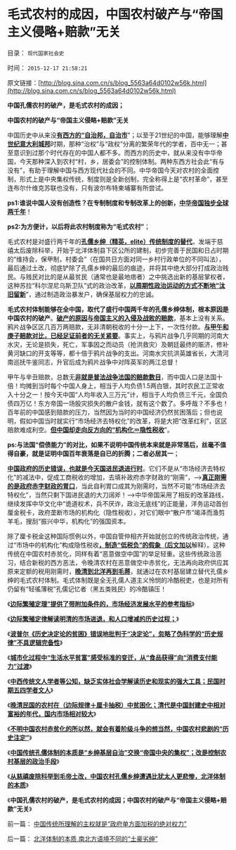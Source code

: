 # 毛式农村的成因，中国农村破产与“帝国主义侵略+赔款”无关

目录： `现代国家社会史` 

时间： `2015-12-17 21:58:21` 

原文链接：[http://blog.sina.com.cn/s/blog_5563a64d0102w56k.html](http://blog.sina.com.cn/s/blog_5563a64d0102w56k.html)

**中国孔儒农村的破产，是毛式农村的成因；**

**中国农村的破产与“帝国主义侵略+赔款”无关**

中国历史中从来没[**有西方的“自治邦，自治市**](../../../2012/9/20/没有城市自治权的Citizen仅指臣民.md)”；以至于21世纪的中国，能够理解[**中世纪意大利城邦**](../../../2015/9/4/教皇帝国的确立，意大利城邦的繁荣.md)时期，那种“治权”与“政权”分离的繁荣年代的学者，百中无一；甚至意识到过那个时代存在的中国人都不多。而西方的历史中，就从来没有中华帝国，今天那种深入到农村“村，乡，居委会”的控制体制。两种东西方社会此“有与没有”，有助于理解中国与西方现代社会的不同。中华帝国今天对农村的全面控制，形式上是中央集权传统，制度则是全新创制，完全称得上是“农村革命”，甚至连布尔什维克苏联也没有，只有波尔布特柬埔寨有所尝试。

**ps1:谁说中国人没有创造性？在专制制度和专制改革上的创新，[**中华帝国独步全球两千年**](../../../2012/3/26/西方三大帝国和东方两种特色.md)**！

**ps2:为方便计，以后将此农村制度称为“毛式农村”**；

毛式农村是对盛行两千年的[**孔儒乡绅（精英，elite）传统制度的替代**](../../../2013/3/10/寡头不是精英，elite不入体制，精英不谈国事.md)，发端于慈禧太后废除科举，开始于北洋体制县下区公所的建制，初步完善于民国和日占时期的“维持会，保甲制，村委会”（在国共日方面对同一乡村行政单位的不同叫法），最后通过土改，彻底铲除了孔儒乡绅的最后的痕迹，并将其中绝大部分打成政治贱民。与贱民对比的是从最贫民（通常也是最地痞者）之中挑选出新的基层掌权者，这种苏拉“科尔涅尼乌斯卫队”式的政治改革，[**以周期性政治运动的方式不断地“汰旧留新**](../../../2014/2/19/公有制妥协的两条路线，东方的帝国和西方的城邦.md)”，通过制造政治暴发户，确保基层权力的忠诚。

**毛式农村体制能够在全中国，取代了盛行中国两千年的孔儒乡绅体制，根本原因是中国农村的破产**。[**破产的原因与帝国主义的入侵及战败的赔款**](../../../2012/6/21/“西方侵略中国和赔款”对中国经济没影响；.md)，基本上没有关系。鸦片战争区区几百万两赔款，无非清朝税收的十分一上下，一次性付款。[**与甲午和庚子赔款对比，已经足证前者的无关紧要**](../../../2012/6/21/“西方侵略中国和赔款”对中国经济没影响；.md)。事实上，与鸦片战争几乎同期的河南大水灾，无论是损失，死亡，军事因之而动员（抢洪救灾）及朝廷最终的赈济，修补黄河缺口的开支等等，都十倍于鸦片战争的支出。河南水灾抗洪英雄省长，大清河南巡抚牛鉴同志，升官后成为鸦片战争中对阵英军的两江总督！

甲午与辛丑赔款，总数无[**非就是普法战争法国的赔款数目**](../../../2011/11/29/征服高卢，普法战争，清朝赔款和欧洲的债务危机.md)，而中国人口是法国十倍！均摊到当时每个中国人身上，相当于人均负债1.5两白银，其时农民工正常收入十分之一！按今天中国“人均年收入三万元”计，相当于人均负债三千元，全国负债四万亿！东方帝国一场股灾损失的散户金钱，就有这个数了。多呼哉？不多也！百年前的中国感到赔款的压力，当然因为当时的中国经济仍然贫困落后；但也说明，假如中国当时就实行“市场经济去特权化”的改革，将是大把“改革红利”，区区赔款难成利空。[**但中国却走向反方向的“机构化＝隐性税收**](../../../2015/12/14/“机构化”就是“股市要讲政治”的“政治正确”；.md)”。

**ps:与法国“偿债能力”的对比，如果不说明中国传统本来就是非常落后，丝毫不值得自豪，就是证明中国百年衰落是自已的折腾；二者必居其一**；

[**中国政府的历史错误，也就是今天国进民退进行时**](../../../2015/12/10/“散户创造效益”的真实，“政府创造效益”的错觉.md)。它们不是从“市场经济去特权化”的减法中，促成工商税收的增加，去填补政府赤字财政的“刚需”，——>[**真正刚需的是政府赤字财政的胃口**](../../../2015/5/4/刚需定律，刚需与市场经济发展程度的负相关；.md)，当此自利胃口成其为刚需时，当然不可能“市场经济去特权化”，当然只剩下国进民退的大刀阔斧！——>中华帝国采用了相反的改革路线，继续发挥中华文化中“诡道权术，兵不厌诈，政治无底线”的正能量，洋务运动首创厘金税卡，政府垄断市场的机构化（隐性税收），对它们眼中“散户市”竭泽而渔剪羊毛，搜刮“振兴中华，机构化”的强国资本。

除了厘卡税金这种国际惯例以外，中国自管仲相齐开始就创立的传统政治传统，通过“市场中的机构化”构成隐性税收[**，制造“低税负”的假象（后文加以**](../../../2013/11/29/“什么是税负？”，明朝的隐性税负，明朝的解放军的奖金.md)解释）。这种传统在中国农村赤贫化，同样有着“恶意做空中国”的举足轻重。这些传统政治恶习，结合新税的西方恶法，令晚清农村在恶意做空中赤贫化，无法再向政府供应其原来定额的税用刚需时，[**晚清到北洋再到毛蒋**](../../../2015/12/15/毛蒋不及北洋，北洋不及晚清；.md)，就通过在农村基层建立替代孔儒乡绅的毛式农村体制。毛式体制既是全无孔儒人道主义怜悯的冷酷税吏，也是对所有仍留有“轻徭薄税”孔儒记忆者（黑五类贱民）的冷酷镇压！

《[**边际繁殖定理”提供了带附加条件的，市场经济发展水平的参考指标**](../../../2015/12/6/“边际繁殖定理”的应用和逻辑限定.md)》

《[**边际繁殖定律解读明清的市场进退，和人口增减的历史过程；**](../../../2015/12/8/边际繁殖定律解读明清的市场进退，和人口增减的历史过程；.md)》

《[**波普尔《历史决定论的贫困》错误地批判于“决定论”，忽略了伪科学的“历史规律”不具逻辑完备性**](../../../2015/12/9/科学规律“对历史的决定论”是客观存在的，兼谈波普尔的不足；.md)》

《[**城市化过程中“生活水平贫富”感受标准的变迁，从“食品获得”向“消费支付能力”过渡**](../../../2015/12/10/晚清以来150年中国人口，结构，及城市化的变迁；.md)》

《[**中西传统文人学者等公知，缺乏实体社会学解读历史和现实的强大工具；民国时期五四学者文人**](../../../2015/12/12/民国五四公知们，对中国农村贫困化的错误解读.md)》

《[**晚清民国的农村在（边际规律＋厘卡抽税）中贫困化；清代是中国封建史中相对富裕的年代，国内市场相对较大**](../../../2015/12/13/强大的政府比市场更发达的贫困的一系列案例.md)》

《[**不明中国农村赤贫化的所以然，就会有着阶级斗争的想当然，中国农村悲剧的“历史注定”**](../../../2015/12/14/不明中国农村赤贫化的所以然，就会有着阶级斗争的想当然.md)》

《[**中国传统孔儒体制的本质是“乡绅基层自治”交换“帝国中央的集权”；改是控制农村基层的政治手段**](../../../2015/12/15/毛蒋不及北洋，北洋不及晚清；.md)》

《[**从慈禧废除科举到毛帝土改，中国农村孔儒乡绅遭遇比犹太人更悲惨，北洋体制的本质**](../../../2015/12/16/北洋体制的本质,南北方语境不同的“土豪劣绅”.md)》

《**中国孔儒农村的破产，是毛式农村的成因；中国农村的破产与“帝国主义侵略+赔款”无关**》

前一篇： [中国传统所理解的主权就是“政府单方面加税的绝对权力”](../../../2015/12/20/中国传统所理解的主权就是“政府单方面加税的绝对权力”.md)

后一篇： [北洋体制的本质,南北方语境不同的“土豪劣绅”](../../../2015/12/16/北洋体制的本质,南北方语境不同的“土豪劣绅”.md)

